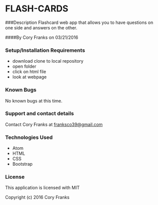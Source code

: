 # FLASH-CARDS

###Description
Flashcard web app that allows you to have questions on one side and answers on the other.

####By Cory Franks on 03/21/2016

### Setup/Installation Requirements

* download clone to local repository
* open folder
* click on html file
* look at webpage

### Known Bugs

No known bugs at this time.

### Support and contact details

Contact Cory Franks at franksco39@gmail.com

### Technologies Used

 * Atom
 * HTML
 * CSS
 * Bootstrap

### License

This application is licensed with MIT

Copyright (c) 2016 Cory Franks
